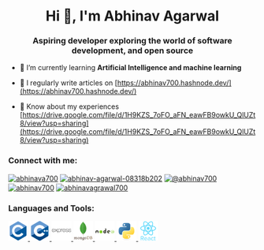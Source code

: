 <h1 align="center">Hi 👋, I'm Abhinav Agarwal</h1>
<h3 align="center">Aspiring developer exploring the world of software development, and open source</h3>

- 🌱 I’m currently learning **Artificial Intelligence and machine learning**

- 📝 I regularly write articles on [https://abhinav700.hashnode.dev/](https://abhinav700.hashnode.dev/)

- 📄 Know about my experiences [https://drive.google.com/file/d/1H9KZS_7oFO_aFN_eawFB9owkU_QlUZt8/view?usp=sharing](https://drive.google.com/file/d/1H9KZS_7oFO_aFN_eawFB9owkU_QlUZt8/view?usp=sharing)

<h3 align="left">Connect with me:</h3>
<p align="left">
<a href="https://twitter.com/abhinava700" target="blank"><img align="center" src="https://raw.githubusercontent.com/rahuldkjain/github-profile-readme-generator/master/src/images/icons/Social/twitter.svg" alt="abhinava700" height="30" width="40" /></a>
<a href="https://linkedin.com/in/abhinav-agarwal-08318b202" target="blank"><img align="center" src="https://raw.githubusercontent.com/rahuldkjain/github-profile-readme-generator/master/src/images/icons/Social/linked-in-alt.svg" alt="abhinav-agarwal-08318b202" height="30" width="40" /></a>
<a href="https://hashnode.com/@abhinav700" target="blank"><img align="center" src="https://raw.githubusercontent.com/rahuldkjain/github-profile-readme-generator/master/src/images/icons/Social/hashnode.svg" alt="@abhinav700" height="30" width="40" /></a>
<a href="https://www.leetcode.com/abhinav700" target="blank"><img align="center" src="https://raw.githubusercontent.com/rahuldkjain/github-profile-readme-generator/master/src/images/icons/Social/leet-code.svg" alt="abhinav700" height="30" width="40" /></a>
<a href="https://auth.geeksforgeeks.org/user/abhinavagrawal700" target="blank"><img align="center" src="https://raw.githubusercontent.com/rahuldkjain/github-profile-readme-generator/master/src/images/icons/Social/geeks-for-geeks.svg" alt="abhinavagrawal700" height="30" width="40" /></a>
</p>

<h3 align="left">Languages and Tools:</h3>
<p align="left"> <a href="https://www.cprogramming.com/" target="_blank" rel="noreferrer"> <img src="https://raw.githubusercontent.com/devicons/devicon/master/icons/c/c-original.svg" alt="c" width="40" height="40"/> </a> <a href="https://www.w3schools.com/cpp/" target="_blank" rel="noreferrer"> <img src="https://raw.githubusercontent.com/devicons/devicon/master/icons/cplusplus/cplusplus-original.svg" alt="cplusplus" width="40" height="40"/> </a> <a href="https://expressjs.com" target="_blank" rel="noreferrer"> <img src="https://raw.githubusercontent.com/devicons/devicon/master/icons/express/express-original-wordmark.svg" alt="express" width="40" height="40"/> </a> <a href="https://www.mongodb.com/" target="_blank" rel="noreferrer"> <img src="https://raw.githubusercontent.com/devicons/devicon/master/icons/mongodb/mongodb-original-wordmark.svg" alt="mongodb" width="40" height="40"/> </a> <a href="https://nodejs.org" target="_blank" rel="noreferrer"> <img src="https://raw.githubusercontent.com/devicons/devicon/master/icons/nodejs/nodejs-original-wordmark.svg" alt="nodejs" width="40" height="40"/> </a> <a href="https://www.python.org" target="_blank" rel="noreferrer"> <img src="https://raw.githubusercontent.com/devicons/devicon/master/icons/python/python-original.svg" alt="python" width="40" height="40"/> </a> <a href="https://reactjs.org/" target="_blank" rel="noreferrer"> <img src="https://raw.githubusercontent.com/devicons/devicon/master/icons/react/react-original-wordmark.svg" alt="react" width="40" height="40"/> </a> </p>
